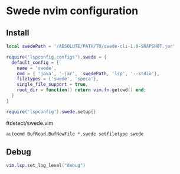 # Swede nvim configuration

## Install

```lua
local swedePath = '/ABSOLUTE/PATH/TO/swede-cli-1.0-SNAPSHOT.jar'

require('lspconfig.configs').swede = {
  default_config = {
    name = 'swede',
    cmd = { 'java', '-jar',  swedePath, 'lsp', '--stdio'},
    filetypes = {'swede', 'speca'},
    single_file_support = true,
    root_dir = function() return vim.fn.getcwd() end;
  }
}

require('lspconfig').swede.setup{}
```

ftdetect/swede.vim

```vim
autocmd BufRead,BufNewFile *.swede setfiletype swede
```

## Debug

```lua
vim.lsp.set_log_level("debug")
```
